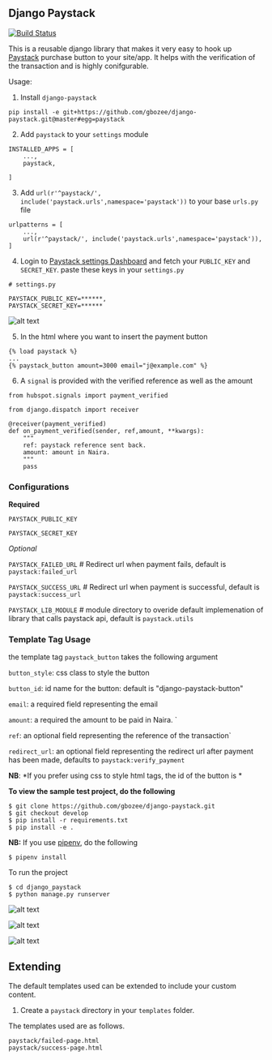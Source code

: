 ## Django Paystack

[![Build Status](https://travis-ci.org/gbozee/django-paystack.svg?branch=master
)](https://travis-ci.org/gbozee/django-paystack.svg?branch=master
)


This is a reusable django library that makes it very easy to hook up [Paystack]() purchase button to your site/app. It helps with the verification of the transaction and is highly conifgurable.

Usage:

1. Install `django-paystack`
```
pip install -e git+https://github.com/gbozee/django-paystack.git@master#egg=paystack
```

2. Add `paystack` to your `settings` module
```
INSTALLED_APPS = [
    ...,
    paystack,

]
```

3. Add `url(r'^paystack/', include('paystack.urls',namespace='paystack'))` to your base `urls.py` file
```
urlpatterns = [
    ...,
    url(r'^paystack/', include('paystack.urls',namespace='paystack')),
]
```

4. Login to [Paystack settings Dashboard](https://dashboard.paystack.com/#/settings/developer) and fetch your `PUBLIC_KEY` and `SECRET_KEY`. paste these keys in your `settings.py`

```
# settings.py

PAYSTACK_PUBLIC_KEY=******,
PAYSTACK_SECRET_KEY=******
```

![alt text](./docs/key.png)

5. In the html where you want to insert the payment button

```
{% load paystack %}
...
{% paystack_button amount=3000 email="j@example.com" %}

```

6. A `signal` is provided with the verified  reference as well as the amount

```
from hubspot.signals import payment_verified

from django.dispatch import receiver

@receiver(payment_verified)
def on_payment_verified(sender, ref,amount, **kwargs):
    """
    ref: paystack reference sent back.
    amount: amount in Naira.
    """
    pass
```

### Configurations

**Required**

`PAYSTACK_PUBLIC_KEY`

`PAYSTACK_SECRET_KEY`

_Optional_

`PAYSTACK_FAILED_URL` # Redirect url when payment fails, default is `paystack:failed_url`

`PAYSTACK_SUCCESS_URL` # Redirect url when payment is successful, default is `paystack:success_url`

`PAYSTACK_LIB_MODULE` # module directory to overide default implemenation of library that calls paystack api, default is `paystack.utils`


### Template Tag Usage

the template tag `paystack_button` takes the following argument

`button_style`: css class to style the button

`button_id`: id name for the button: default is "django-paystack-button"

`email`: a required field representing the email

`amount`: a required the amount to be paid in Naira. `

`ref`: an optional field representing the reference of the transaction`

`redirect_url`: an optional field representing the redirect url after payment has been made, defaults to `paystack:verify_payment`

**NB**: *If you prefer using css to style html tags, the id of the button is *


**To view the sample test project, do the following**
```
$ git clone https://github.com/gbozee/django-paystack.git
$ git checkout develop
$ pip install -r requirements.txt
$ pip install -e .

```

**NB:** If you use [pipenv](), do the following
```
$ pipenv install

```

To run the project
```
$ cd django_paystack
$ python manage.py runserver

```

![alt text](./docs/home_page.PNG)


![alt text](./docs/page2.PNG)


![alt text](./docs/page3.PNG)

## Extending
The default templates used can be extended to include your custom content.

1. Create a `paystack` directory in your `templates` folder.

The templates used are as follows.

```
paystack/failed-page.html
paystack/success-page.html
```